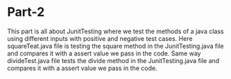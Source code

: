 # Part-2

This part is all about JunitTesting where we test the methods of a java class using different inputs with positive and negative test cases.
Here squareTeat.java file is testing the square method in the JunitTesting.java file and compares it with a assert value we pass in the code.
Same way divideTest.java file tests the divide method in the JunitTesting.java file and compares it with a assert value we pass in the code.
